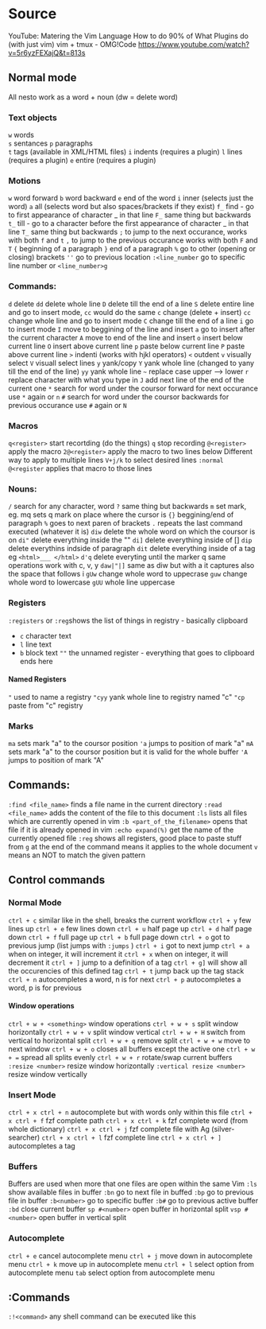 # Source
YouTube:
    Matering the Vim Language
    How to do 90% of What Plugins do (with just vim)
    vim + tmux - OMG!Code https://www.youtube.com/watch?v=5r6yzFEXajQ&t=813s

## Normal mode

All nesto work as a word + noun (dw = delete word)

### Text objects

`w` words    
`s` sentances
`p` paragraphs  
`t` tags (available in XML/HTML files)
`i` indents (requires a plugin)
`l` lines (requires a plugin)
`e` entire (requires a plugin)

### Motions

`w` word forward
`b` word backward
`e` end of the word
`i` inner (selects just the word)
`a` all (selects word but also spaces/brackets if they exist)
`f_` find - go to first appearance of character _ in that line
`F_` same thing but backwards
`t_` till - go to a character before the first appearance of character _ in that line
`T_` same thing but backwards
`;` to jump to the next occurance, works with both `f` and `t`
`,` to jump to the previous occurance works with both `F` and `T`
`{` beginning of a paragraph
`}` end of a paragraph
`%` go to other (opening or closing) brackets
`''` go to previous location
`:<line_number` go to specific line number or `<line_number>g`

### Commands:
`d` delete
`dd` delete whole line
`D` delete till the end of a line
`S` delete entire line and go to insert mode, `cc` would do the same
`c` change (delete + insert)
`cc` change whole line and go to insert mode 
`C` change till the end of a line
`i` go to insert mode
`I` move to beggining of the line and insert
`a` go to insert after the current character
`A` move to end of the line and insert
`o` insert below current line
`O` insert above current line
`p` paste below current line
`P` paste above current line
`>` indenti (works with hjkl operators)
`<` outdent 
`v` visually select
`V` visuall select lines
`y` yank/copy
`Y` yank whole line (changed to yany till the end of the line)
`yy` yank whole line
`~` replace case upper --> lower
`r` replace character with what you type in
`J` add next line of the end of the current one
`*` search for word under the coursor forward
  for next occurance use `*` again or `n`
`#` search for word under the coursor backwards
  for previous occurance use `#` again or `N`


### Macros

`q<register>` start recortding
(do the things)
`q` stop recording
`@<register>`  apply the macro
`2@<register>` apply the macro to two lines below
Different way to apply to multiple lines
`V+j/k` to select desired lines
`:normal @<register` applies that macro to those lines

### Nouns:
`/` search for any character, word
`?` same thing but backwards
`m` set mark, eg. mq sets q mark on place where the cursor is
`{}` beggining/end of paragraph
`%` goes to next paren of brackets
`.` repeats the last command executed (whatever it is)
`diw` delete the whole word on which the coursor is on
`di"` delete everything inside the ""
`di]` delete everything inside of []
`dip` delete everythins indside of paragraph
`dit` delete everything inside of a tag eg `<html>___ </html>`
`d'q` delete everyting until the marker q
 same operations work with c, v, y
`daw|"|]` same as diw but with a it captures also the space that follows i
`gUw` change whole word to uppecrase
`guw` change whole word to lowercase
`gUU` whole line uppercase

### Registers

`:registers` or `:reg`shows the list of things in registry - basically clipboard
- `c` character text
- `l` line text
- `b` block text
`""` the unnamed register - everything that goes to clipboard ends here

#### Named Registers

`"` used to name a registry
`"cyy` yank whole line to registry named "c"
`"cp` paste from "c" registry

### Marks

`ma` sets mark "a" to the coursor position
`'a` jumps to position of mark "a"
`mA` sets mark "a" to the coursor position but it is valid for the whole buffer
`'A` jumps to position of mark "A"

## Commands:
`:find <file_name>` finds a file name in the current directory
`:read <file_name>` adds the content of the file to this document
`:ls` lists all files which are currently opened in vim
`:b <part_of_the_filename>` opens that file if it is already opened in vim
`:echo expand(%)` get the name of the currently opened file
`:reg` shows all registers, good place to paste stuff from
`g` at the end of the command means it applies to the whole document
`v` means an NOT to match the given pattern

## Control commands

### Normal Mode 

`ctrl + c` similar like in the shell, breaks the current workflow
`ctrl + y` few lines up
`ctrl + e` few lines down
`ctrl + u` half page up
`ctrl + d` half page down
`ctrl + f` full page up
`ctrl + b` full page down
`ctrl + o` got to previous jump (list jumps with `:jumps` )
`ctrl + i` got to next jump
`ctrl + a` when on integer, it will increment it
`ctrl + x` when on integer, it will decrement it
`ctrl + ]` jump to a definition of a tag
`ctrl + g]` will show all the occurencies of this defined tag 
`ctrl + t` jump back up the tag stack
`ctrl + n` autocompletes a word, n is for next
`ctrl + p` autocompletes a word, p is for previous

#### Window operations

`ctrl + w + <something>` window operations
`ctrl + w + s` split window horizontally
`ctrl + w + v` split window vertical
`ctrl + w + H` switch from vertical to horizontal split
`ctrl + w + q` remove split
`ctrl + w + w` move to next window
`ctrl + w + o` closes all buffers except the active one
`ctrl + w + =` spread all splits evenly
`ctrl + w + r` rotate/swap current buffers
`:resize <number>` resize window horizontally
`:vertical resize <number>` resize window vertically

### Insert Mode

`ctrl + x ctrl + n` autocomplete but with words only within this file
`ctrl + x ctrl + f` fzf complete path
`ctrl + x ctrl + k` fzf complete word (from whole dictionary)
`ctrl + x ctrl + j` fzf complete file with Ag (silver-searcher)
`ctrl + x ctrl + l` fzf complete line
`ctrl + x ctrl + ]` autocompletes a tag 

### Buffers

Buffers are used when more that one files are open within the same Vim
`:ls` show available files in buffer
`:bn` go to next file in buffed
`:bp` go to previous file in buffer
`:b<number>` go to specific buffer
`:b#` go to previous active buffer
`:bd` close current buffer
`sp #<number>` open buffer in horizontal split
`vsp #<number>` open buffer in vertical split

### Autocomplete

`ctrl + e` cancel autocomplete menu
`ctrl + j` move down in autocomplete menu
`ctrl + k` move up in autocomplete menu
`ctrl + l` select option from autocomplete menu
`tab` select option from autocomplete menu

## :Commands

`:!<command>` any shell command can be executed like this
